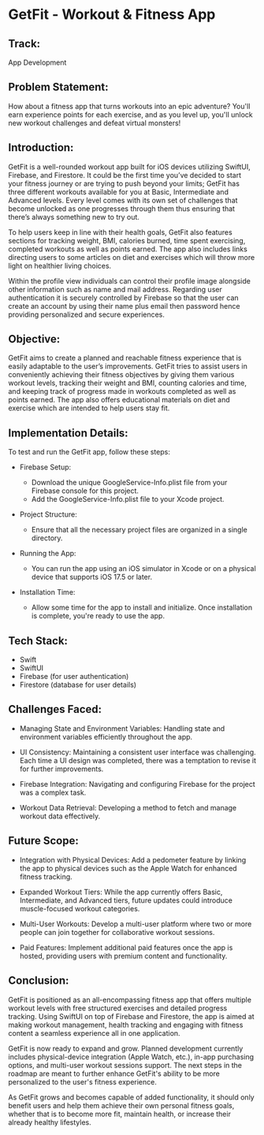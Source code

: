 # GetFit - Workout & Fitness App

##  Track:

App Development

## Problem Statement:
How about a fitness app that turns workouts into an epic adventure? You'll earn experience points for each exercise, and as you level up, you'll unlock new workout challenges and defeat virtual monsters! 

## Introduction:

GetFit is a well-rounded workout app built for iOS devices utilizing SwiftUI, Firebase, and Firestore. It could be the first time you’ve decided to start your fitness journey or are trying to push beyond your limits; GetFit has three different workouts available for you at Basic, Intermediate and Advanced levels. Every level comes with its own set of challenges that become unlocked as one progresses through them thus ensuring that there’s always something new to try out.

To help users keep in line with their health goals, GetFit also features sections for tracking weight, BMI, calories burned, time spent exercising, completed workouts as well as points earned. The app also includes links directing users to some articles on diet and exercises which will throw more light on healthier living choices.

Within the profile view individuals can control their profile image alongside other information such as name and mail address. Regarding user authentication it is securely controlled by Firebase so that the user can create an account by using their name plus email then password hence providing personalized and secure experiences.

## Objective:

GetFit aims to create a planned and reachable fitness experience that is easily adaptable to the user’s improvements. GetFit tries to assist users in conveniently achieving their fitness objectives by giving them various workout levels, tracking their weight and BMI, counting calories and time, and keeping track of progress made in workouts completed as well as points earned. The app also offers educational materials on diet and exercise which are intended to help users stay fit.

## Implementation Details:

To test and run the GetFit app, follow these steps:

* Firebase Setup:

  * Download the unique GoogleService-Info.plist file from your Firebase console for this project.
  * Add the GoogleService-Info.plist file to your Xcode project.

* Project Structure:

  * Ensure that all the necessary project files are organized in a single directory.

* Running the App:

  * You can run the app using an iOS simulator in Xcode or on a physical device that supports iOS 17.5 or later.

* Installation Time:

  * Allow some time for the app to install and initialize. Once installation is complete, you're ready to use the app.
 
## Tech Stack:

* Swift
* SwiftUI
* Firebase (for user authentication)
* Firestore (database for user details)

## Challenges Faced:

* Managing State and Environment Variables: Handling state and environment variables efficiently throughout the app.

* UI Consistency: Maintaining a consistent user interface was challenging. Each time a UI design was completed, there was a temptation to revise it for further improvements.

* Firebase Integration: Navigating and configuring Firebase for the project was a complex task.

* Workout Data Retrieval: Developing a method to fetch and manage workout data effectively.

## Future Scope:

* Integration with Physical Devices: Add a pedometer feature by linking the app to physical devices such as the Apple Watch for enhanced fitness tracking.

* Expanded Workout Tiers: While the app currently offers Basic, Intermediate, and Advanced tiers, future updates could introduce muscle-focused workout categories.

* Multi-User Workouts: Develop a multi-user platform where two or more people can join together for collaborative workout sessions.

* Paid Features: Implement additional paid features once the app is hosted, providing users with premium content and functionality.
  
## Conclusion:

GetFit is positioned as an all-encompassing fitness app that offers multiple workout levels with free structured exercises and detailed progress tracking. Using SwiftUI on top of Firebase and Firestore, the app is aimed at making workout management, health tracking and engaging with fitness content a seamless experience all in one application. 

GetFit is now ready to expand and grow. Planned development currently includes physical-device integration (Apple Watch, etc.), in-app purchasing options, and multi-user workout sessions support. The next steps in the roadmap are meant to further enhance GetFit's ability to be more personalized to the user's fitness experience. 

As GetFit grows and becomes capable of added functionality, it should only benefit users and help them achieve their own personal fitness goals, whether that is to become more fit, maintain health, or increase their already healthy lifestyles.
